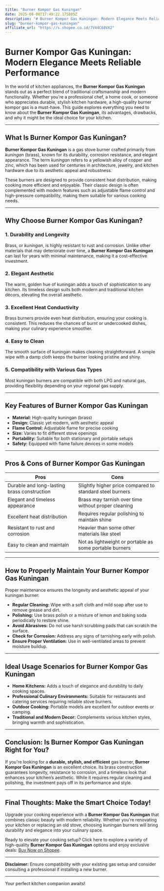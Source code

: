 ```yaml
---
title: "Burner Kompor Gas Kuningan"
date: 2025-08-08T17:49:22.175805Z
description: "# Burner Kompor Gas Kuningan: Modern Elegance Meets Reliable Performance..."
slug: "burner-kompor-gas-kuningan"
affiliate_url: "https://s.shopee.co.id/7V44C68VX2"
---
```

# Burner Kompor Gas Kuningan: Modern Elegance Meets Reliable Performance

In the world of kitchen appliances, the **Burner Kompor Gas Kuningan** stands out as a perfect blend of traditional craftsmanship and modern functionality. Whether you're a professional chef, a home cook, or someone who appreciates durable, stylish kitchen hardware, a high-quality burner kompor gas is a must-have. This guide explores everything you need to know about the **Burner Kompor Gas Kuningan**, its advantages, drawbacks, and why it might be the ideal choice for your kitchen.

---

## What Is Burner Kompor Gas Kuningan?

**Burner Kompor Gas Kuningan** is a gas stove burner crafted primarily from *kuningan* (brass), known for its durability, corrosion resistance, and elegant appearance. The term *kuningan* refers to a yellowish alloy of copper and zinc, which has been used for centuries in architecture, jewelry, and kitchen hardware due to its aesthetic appeal and robustness.

These burners are designed to provide consistent heat distribution, making cooking more efficient and enjoyable. Their classic design is often complemented with modern features such as adjustable flame control and high-pressure compatibility, making them suitable for various cooking needs.

---

## Why Choose Burner Kompor Gas Kuningan?

### 1. Durability and Longevity

Brass, or *kuningan*, is highly resistant to rust and corrosion. Unlike other materials that may deteriorate over time, a **Burner Kompor Gas Kuningan** can last for years with minimal maintenance, making it a cost-effective investment.

### 2. Elegant Aesthetic

The warm, golden hue of kuningan adds a touch of sophistication to any kitchen. Its timeless design suits both modern and traditional kitchen décors, elevating the overall aesthetic.

### 3. Excellent Heat Conductivity

Brass burners provide even heat distribution, ensuring your cooking is consistent. This reduces the chances of burnt or undercooked dishes, making your culinary experience smoother.

### 4. Easy to Clean

The smooth surface of kuningan makes cleaning straightforward. A simple wipe with a damp cloth keeps the burner looking pristine and shiny.

### 5. Compatibility with Various Gas Types

Most kuningan burners are compatible with both LPG and natural gas, providing flexibility depending on your regional gas supply.

---

## Key Features of Burner Kompor Gas Kuningan

- **Material:** High-quality kuningan (brass)
- **Design:** Classic yet modern, with aesthetic appeal
- **Flame Control:** Adjustable flame for precise cooking
- **Size:** Varies to fit different stove openings
- **Portability:** Suitable for both stationary and portable setups
- **Safety:** Equipped with flame failure devices in some models

---

## Pros & Cons of Burner Kompor Gas Kuningan

| **Pros**                                              | **Cons**                                              |
|--------------------------------------------------------|--------------------------------------------------------|
| Durable and long-lasting brass construction         | Slightly higher price compared to standard steel burners |
| Elegant and timeless appearance                       | Brass may tarnish over time without proper cleaning|
| Excellent heat distribution                            | Requires regular polishing to maintain shine        |
| Resistant to rust and corrosion                        | Heavier than some other materials like steel        |
| Easy to clean and maintain                            | Not as lightweight or portable as some portable burners|

---

## How to Properly Maintain Your Burner Kompor Gas Kuningan

Proper maintenance ensures the longevity and aesthetic appeal of your kuningan burner:

- **Regular Cleaning:** Wipe with a soft cloth and mild soap after use to remove grease and dirt.
- **Polishing:** Use brass polish or a mixture of lemon and baking soda periodically to restore shine.
- **Avoid Abrasives:** Do not use harsh scrubbing pads that can scratch the surface.
- **Check for Corrosion:** Address any signs of tarnishing early with polish.
- **Ensure Proper Ventilation:** Use in well-ventilated areas to prevent moisture buildup.

---

## Ideal Usage Scenarios for Burner Kompor Gas Kuningan

- **Home Kitchens:** Adds a touch of elegance and durability to daily cooking spaces.
- **Professional Culinary Environments:** Suitable for restaurants and catering services requiring reliable stove burners.
- **Outdoor Cooking:** Portable models are excellent for outdoor events or camping.
- **Traditional and Modern Decor:** Complements various kitchen styles, bringing warmth and sophistication.

---

## Conclusion: Is Burner Kompor Gas Kuningan Right for You?

If you're looking for a **durable, stylish, and efficient** gas burner, **Burner Kompor Gas Kuningan** is an excellent choice. Its brass construction guarantees longevity, resistance to corrosion, and a timeless look that enhances your kitchen’s aesthetic. While it requires regular cleaning and polishing, the investment pays off in its performance and style.

---

## Final Thoughts: Make the Smart Choice Today!

Upgrade your cooking experience with a **Burner Kompor Gas Kuningan** that combines classic beauty with modern reliability. Whether you're renovating your kitchen or replacing an old stove, choosing kuningan burners will bring durability and elegance into your culinary space.

Ready to elevate your cooking setup? Click here to explore a variety of high-quality **Burner Kompor Gas Kuningan** options and enjoy exclusive deals: [Buy Now on Shopee](https://s.shopee.co.id/7V44C68VX2).

---

**Disclaimer:** Ensure compatibility with your existing gas setup and consider consulting a professional if installing a new burner.

---

Your perfect kitchen companion awaits!